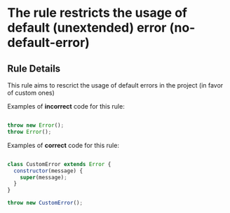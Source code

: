 # The rule restricts the usage of default (unextended) error (no-default-error)

## Rule Details

This rule aims to rescrict the usage of default errors in the project (in favor of custom ones)

Examples of **incorrect** code for this rule:

```js

throw new Error();
throw Error();

```

Examples of **correct** code for this rule:

```js

class CustomError extends Error {
  constructor(message) {
    super(message);
  }
}

throw new CustomError();

```
